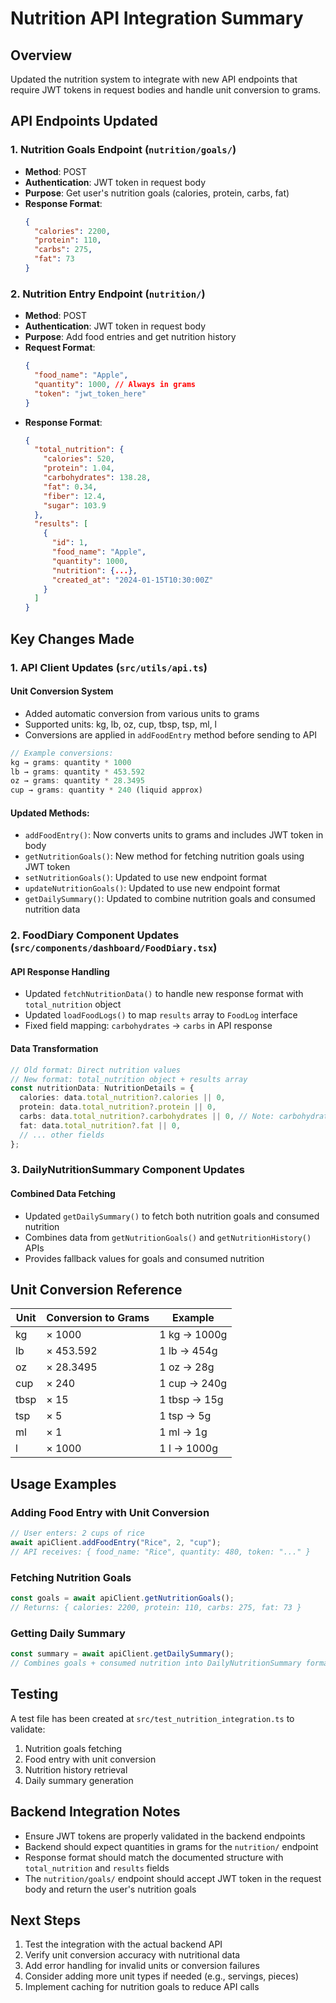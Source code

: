 # Nutrition API Integration Summary

## Overview

Updated the nutrition system to integrate with new API endpoints that require JWT tokens in request bodies and handle unit conversion to grams.

## API Endpoints Updated

### 1. Nutrition Goals Endpoint (`nutrition/goals/`)

- **Method**: POST
- **Authentication**: JWT token in request body
- **Purpose**: Get user's nutrition goals (calories, protein, carbs, fat)
- **Response Format**:
  ```json
  {
    "calories": 2200,
    "protein": 110,
    "carbs": 275,
    "fat": 73
  }
  ```

### 2. Nutrition Entry Endpoint (`nutrition/`)

- **Method**: POST
- **Authentication**: JWT token in request body
- **Purpose**: Add food entries and get nutrition history
- **Request Format**:
  ```json
  {
    "food_name": "Apple",
    "quantity": 1000, // Always in grams
    "token": "jwt_token_here"
  }
  ```
- **Response Format**:
  ```json
  {
    "total_nutrition": {
      "calories": 520,
      "protein": 1.04,
      "carbohydrates": 138.28,
      "fat": 0.34,
      "fiber": 12.4,
      "sugar": 103.9
    },
    "results": [
      {
        "id": 1,
        "food_name": "Apple",
        "quantity": 1000,
        "nutrition": {...},
        "created_at": "2024-01-15T10:30:00Z"
      }
    ]
  }
  ```

## Key Changes Made

### 1. API Client Updates (`src/utils/api.ts`)

#### Unit Conversion System

- Added automatic conversion from various units to grams
- Supported units: kg, lb, oz, cup, tbsp, tsp, ml, l
- Conversions are applied in `addFoodEntry` method before sending to API

```typescript
// Example conversions:
kg → grams: quantity * 1000
lb → grams: quantity * 453.592
oz → grams: quantity * 28.3495
cup → grams: quantity * 240 (liquid approx)
```

#### Updated Methods:

- `addFoodEntry()`: Now converts units to grams and includes JWT token in body
- `getNutritionGoals()`: New method for fetching nutrition goals using JWT token
- `setNutritionGoals()`: Updated to use new endpoint format
- `updateNutritionGoals()`: Updated to use new endpoint format
- `getDailySummary()`: Updated to combine nutrition goals and consumed nutrition data

### 2. FoodDiary Component Updates (`src/components/dashboard/FoodDiary.tsx`)

#### API Response Handling

- Updated `fetchNutritionData()` to handle new response format with `total_nutrition` object
- Updated `loadFoodLogs()` to map `results` array to `FoodLog` interface
- Fixed field mapping: `carbohydrates` → `carbs` in API response

#### Data Transformation

```typescript
// Old format: Direct nutrition values
// New format: total_nutrition object + results array
const nutritionData: NutritionDetails = {
  calories: data.total_nutrition?.calories || 0,
  protein: data.total_nutrition?.protein || 0,
  carbs: data.total_nutrition?.carbohydrates || 0, // Note: carbohydrates in API
  fat: data.total_nutrition?.fat || 0,
  // ... other fields
};
```

### 3. DailyNutritionSummary Component Updates

#### Combined Data Fetching

- Updated `getDailySummary()` to fetch both nutrition goals and consumed nutrition
- Combines data from `getNutritionGoals()` and `getNutritionHistory()` APIs
- Provides fallback values for goals and consumed nutrition

## Unit Conversion Reference

| Unit | Conversion to Grams | Example      |
| ---- | ------------------- | ------------ |
| kg   | × 1000              | 1 kg → 1000g |
| lb   | × 453.592           | 1 lb → 454g  |
| oz   | × 28.3495           | 1 oz → 28g   |
| cup  | × 240               | 1 cup → 240g |
| tbsp | × 15                | 1 tbsp → 15g |
| tsp  | × 5                 | 1 tsp → 5g   |
| ml   | × 1                 | 1 ml → 1g    |
| l    | × 1000              | 1 l → 1000g  |

## Usage Examples

### Adding Food Entry with Unit Conversion

```typescript
// User enters: 2 cups of rice
await apiClient.addFoodEntry("Rice", 2, "cup");
// API receives: { food_name: "Rice", quantity: 480, token: "..." }
```

### Fetching Nutrition Goals

```typescript
const goals = await apiClient.getNutritionGoals();
// Returns: { calories: 2200, protein: 110, carbs: 275, fat: 73 }
```

### Getting Daily Summary

```typescript
const summary = await apiClient.getDailySummary();
// Combines goals + consumed nutrition into DailyNutritionSummary format
```

## Testing

A test file has been created at `src/test_nutrition_integration.ts` to validate:

1. Nutrition goals fetching
2. Food entry with unit conversion
3. Nutrition history retrieval
4. Daily summary generation

## Backend Integration Notes

- Ensure JWT tokens are properly validated in the backend endpoints
- Backend should expect quantities in grams for the `nutrition/` endpoint
- Response format should match the documented structure with `total_nutrition` and `results` fields
- The `nutrition/goals/` endpoint should accept JWT token in the request body and return the user's nutrition goals

## Next Steps

1. Test the integration with the actual backend API
2. Verify unit conversion accuracy with nutritional data
3. Add error handling for invalid units or conversion failures
4. Consider adding more unit types if needed (e.g., servings, pieces)
5. Implement caching for nutrition goals to reduce API calls
